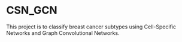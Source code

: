 # CSN_GCN

This project is to classify breast cancer subtypes using Cell-Specific Networks and Graph Convolutional Networks.
